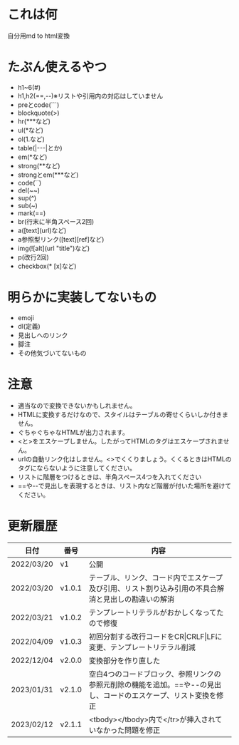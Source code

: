 # これは何

自分用md to html変換

# たぶん使えるやつ

* h1~6(#)
* h1,h2(==,--)※リストや引用内の対応はしていません
* preとcode(\`\`\`)
* blockquote(\>)
* hr(\*\*\*など)
* ul(\*など)
* ol(1.など)
* table(|---|とか)
* em(\*など)
* strong(\*\*など)
* strongとem(\*\*\*など)
* code(\`\`)
* del(\~\~)
* sup(\^)
* sub(\~)
* mark(\=\=)
* br(行末に半角スペース2回)
* a(\[text\]\(url\)など)
* a参照型リンク(\[text\]\[ref\]など)
* img(!\[alt\]\(url "title")など)
* p(改行2回)
* checkbox(* \[x\]など)

# 明らかに実装してないもの

* emoji
* dl(定義)
* 見出しへのリンク
* 脚注
* その他気づいてないもの

# 注意

* 適当なので変換できないかもしれません。
* HTMLに変換するだけなので、スタイルはテーブルの寄せくらいしか付きません。
* ぐちゃぐちゃなHTMLが出力されます。
* \<と\>をエスケープしません。したがってHTMLのタグはエスケープされません。
* urlの自動リンク化はしません。\<\>でくくりましょう。くくるときはHTMLのタグにならないように注意してください。
* リストに階層をつけるときは、半角スペース4つを入れてください
* \=\=や\-\-で見出しを表現するときは、リスト内など階層が付いた場所を避けてください。

# 更新履歴

|日付|番号|内容|
|---|---|---|
|2022/03/20|v1|公開|
|2022/03/20|v1.0.1|テーブル、リンク、コード内でエスケープ及び引用、リスト割り込み引用の不具合解消と見出しの勘違いの解消|
|2022/03/21|v1.0.2|テンプレートリテラルがおかしくなってたので修復|
|2022/04/09|v1.0.3|初回分割する改行コードをCR\|CRLF\|LFに変更、テンプレートリテラル削減|
|2022/12/04|v2.0.0|変換部分を作り直した|
|2023/01/31|v2.1.0|空白4つのコードブロック、参照リンクの参照元削除の機能を追加。\=\=や\-\-の見出し、コードのエスケープ、リスト変換を修正|
|2023/02/12|v2.1.1|\<tbody\>\</tbody\>内で\</tr\>が挿入されていなかった問題を修正|